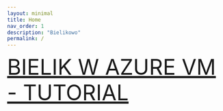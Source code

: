 ```yaml
---
layout: minimal
title: Home
nav_order: 1
description: "Bielikowo"
permalink: /
---
```


<span class="luckiest" style="font-size: 50px;"><a href="/bielikowo/bielik-w-azure-vm/index.html">BIELIK W AZURE VM - TUTORIAL</a></span>
<!--<div class="video-container">
    <iframe src="https://www.youtube.com/embed/NuUI4NfnxoY" frameborder="0" allowfullscreen></iframe>
</div>-->


